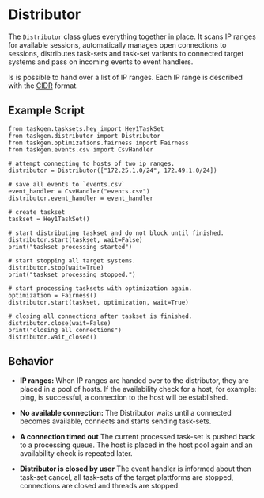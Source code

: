 Distributor
===========

The `Distributor` class glues everything together in place. It scans IP ranges
for available sessions, automatically manages open connections to sessions,
distributes task-sets and task-set variants to connected target systems and pass
on incoming events to event handlers.  

Is is possible to hand over a list of IP ranges. Each IP range is described with
the [CIDR](https://de.wikipedia.org/wiki/Classless_Inter-Domain_Routing) format.  


Example Script
--------------

```Python3
from taskgen.tasksets.hey import Hey1TaskSet
from taskgen.distributor import Distributor
from taskgen.optimizations.fairness import Fairness
from taskgen.events.csv import CsvHandler

# attempt connecting to hosts of two ip ranges.
distributor = Distributor(["172.25.1.0/24", 172.49.1.0/24])

# save all events to `events.csv`
event_handler = CsvHandler("events.csv")
distributor.event_handler = event_handler

# create taskset
taskset = Hey1TaskSet()

# start distributing taskset and do not block until finished.
distributor.start(taskset, wait=False)
print("taskset processing started")

# start stopping all target systems.
distributor.stop(wait=True)
print("taskset processing stopped.")

# start processing tasksets with optimization again.
optimization = Fairness()
distributor.start(taskset, optimization, wait=True)

# closing all connections after taskset is finished.
distributor.close(wait=False)
print("closing all connections")
distributor.wait_closed()
```




Behavior
--------

* **IP ranges:** When IP ranges are handed over to the distributor, they are
  placed in a pool of hosts. If the availability check for a host, for example:
  ping, is successful, a connection to the host will be established.

* **No available connection:** The Distributor waits until a connected becomes
  available, connects and starts sending task-sets.
  
* **A connection timed out** The current processed task-set is pushed back to a
  processing queue. The host is placed in the host pool again and an
  availability check is repeated later.
  
* **Distributor is closed by user** The event handler is informed about then
  task-set cancel, all task-sets of the target plattforms are stopped,
  connections are closed and threads are stopped.
  

